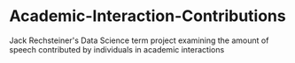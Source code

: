 # Academic-Interaction-Contributions
Jack Rechsteiner's Data Science term project examining the amount of speech contributed by individuals in academic interactions
